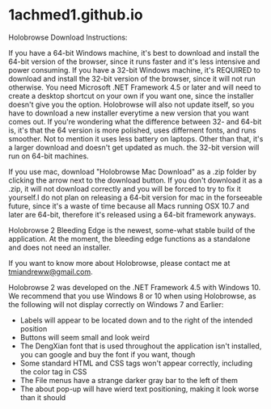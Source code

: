 1achmed1.github.io
=================
Holobrowse Download Instructions:

If you have a 64-bit Windows machine, it's best to download and install the 64-bit version of the browser, since it runs    faster and it's less intensive and power consuming.
If you have a 32-bit Windows machine, it's REQUIRED to download and install the 32-bit version of the browser, since it will not  run otherwise.
You need Microsoft .NET Framework 4.5 or later and  will need to create a desktop shortcut on your own if you want one, since   the installer doesn't give you the option.
Holobrowse will also not update itself, so you have to download a new installer everytime a new version that you want comes out.
If you're wondering what the difference between 32- and 64-bit is, it's that the 64 version is more polished, uses differnent     fonts, and runs smoother. Not to mention it uses
less battery on laptops. Other than that, it's a larger download and doesn't get updated as much. the 32-bit version will run on  64-bit machines.

If you use mac, download "Holobrowse Mac Download" as a .zip folder by clicking the arrow next to the download button. If you   don't download it as a .zip, it will not download correctly and you
will be forced to try to fix it yourself.I do not plan on releasing a 64-bit version for mac in the forseeable future, since     it's a waste of time because all Macs running OSX 10.7 and later are 64-bit, therefore
it's released using a 64-bit framework anyways.

Holobrowse 2 Bleeding Edge is the newest, some-what stable build of the application. At the moment, the bleeding edge functions as a standalone and does not need an installer.

If you want to know more about Holobrowse, please contact me at tmiandreww@gmail.com.

Holobrowse 2 was developed on the .NET Framework 4.5 with Windows 10. We recommend that you use Windows 8 or 10 when using Holobrowse, as the following will not display correctly on Windows 7 and Earlier:
- Labels will appear to be located down and to the right of the intended position
- Buttons will seem small and look weird
- The DengXian font that is used throughout the application isn't installed, you can google and buy the font if you want, though
- Some standard HTML and CSS tags won't appear correctly, including the color tag in CSS
- The File menus have a strange darker gray bar to the left of them
- The about pop-up will have wierd text positioning, making it look worse than it should
